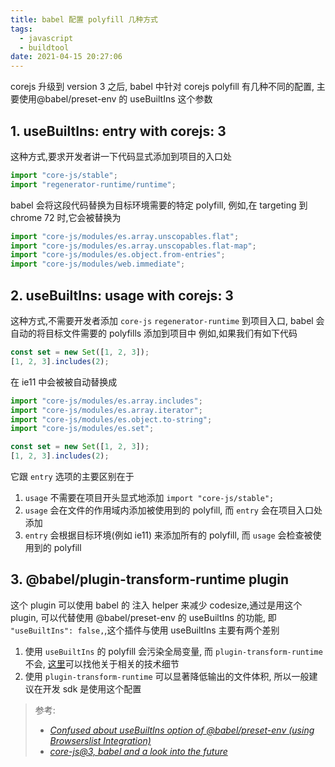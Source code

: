 ```yaml
---
title: babel 配置 polyfill 几种方式
tags:
  - javascript
  - buildtool
date: 2021-04-15 20:27:06
---
```



corejs 升级到 version 3 之后, babel 中针对 corejs polyfill 有几种不同的配置, 主要使用@babel/preset-env 的 useBuiltIns 这个参数

## 1. useBuiltIns: entry with corejs: 3

这种方式,要求开发者讲一下代码显式添加到项目的入口处

```javascript
import "core-js/stable";
import "regenerator-runtime/runtime";
```

babel 会将这段代码替换为目标环境需要的特定 polyfill, 例如,在 targeting 到 chrome 72 时,它会被替换为

```javascript
import "core-js/modules/es.array.unscopables.flat";
import "core-js/modules/es.array.unscopables.flat-map";
import "core-js/modules/es.object.from-entries";
import "core-js/modules/web.immediate";
```

## 2. useBuiltIns: usage with corejs: 3

这种方式,不需要开发者添加 `core-js` `regenerator-runtime` 到项目入口, babel 会自动的将目标文件需要的 polyfills 添加到项目中
例如,如果我们有如下代码

```javascript
const set = new Set([1, 2, 3]);
[1, 2, 3].includes(2);
```

在 ie11 中会被被自动替换成

```javascript
import "core-js/modules/es.array.includes";
import "core-js/modules/es.array.iterator";
import "core-js/modules/es.object.to-string";
import "core-js/modules/es.set";

const set = new Set([1, 2, 3]);
[1, 2, 3].includes(2);
```

它跟 `entry` 选项的主要区别在于

1.  `usage` 不需要在项目开头显式地添加 `import "core-js/stable";`
2.  `usage` 会在文件的作用域内添加被使用到的 polyfill, 而 `entry` 会在项目入口处添加
3.  `entry` 会根据目标环境(例如 ie11) 来添加所有的 polyfill, 而 `usage` 会检查被使用到的 polyfill

## 3. @babel/plugin-transform-runtime plugin

这个 plugin 可以使用 babel 的 注入 helper 来减少 codesize,通过是用这个 plugin, 可以代替使用 @babel/preset-env 的 useBuiltIns 的功能, 即 `"useBuiltIns": false,`,这个插件与使用 useBuiltIns 主要有两个差别

1. 使用 `useBuiltIns` 的 polyfill 会污染全局变量, 而 `plugin-transform-runtime` 不会, [这里](https://babeljs.io/docs/en/babel-plugin-transform-runtime#technical-details)可以找他关于相关的技术细节
2. 使用 `plugin-transform-runtime` 可以显著降低输出的文件体积, 所以一般建议在开发 sdk 是使用这个配置

> 参考:
>
> - _[Confused about useBuiltIns option of @babel/preset-env (using Browserslist Integration)](https://stackoverflow.com/q/52625979)_
> - _[core-js@3, babel and a look into the future](https://github.com/zloirock/core-js/blob/master/docs/2019-03-19-core-js-3-babel-and-a-look-into-the-future.md)_
